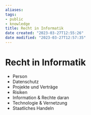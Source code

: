 ```yaml
---
aliases: 
tags: 
- public
- knowledge
title: Recht in Informatik
date created: "2023-03-27T12:55:26"
date modified: "2023-03-27T12:57:35"
---
```


# Recht in Informatik
- Person
- Datenschutz
- Projekte und Verträge
- Risiken
- Information & Rechte daran
- Technologie & Vernetzung
- Staatliches Handeln
